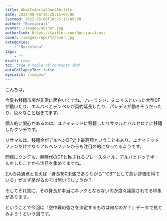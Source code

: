 ```yaml
---
title: WhatIsAerialDuelAbility
date: 2022-08-06T16:25:15+09:00
lastmod: 2022-08-06T16:25:15+09:00
author: "Bucciarati"
avatar: /images/author.jpg
authorlink: https://twitter.com/Bucciaratimes
cover: /images/report/cover.jpg
categories:
    - "Barcelona"
tags: 
    - ""
draft: true
toc: true # table of contents 目次
autoCollapseToc: false
eyecatch: /images/
---
```


こんちは。

今夏も移籍市場が非常に面白いですね。
ハーランド、ヌニョスといった大型CFが動いたり、エムバペとデンベレが契約延長したり、パレデスが動きそうだったり、色々なこと起きてます。

個人的に関心があるのは、ユナイテッドに移籍したリサマルとバルセロナに移籍したクンデです。

リサマルは、移籍金がアルヘンDF史上最高額ということもあり、ユナイテッドファンだけでなくアルヘンファンからも注目の的になってるようです。

同様にクンデも、新時代のDFと称されるプレースタイル、アルバとドッチボールをしたことから注目を集めてますね。

2人の共通点と言えば「身長180未満でありながら””CB””として高い評価を得ている」がまず挙がるのでは無いでしょうか？

そしてそれ故に、その身長が本当にネックとならないのか度々議論されてる印象があります。

ということで今回は『空中戦の強さを決定するものは何なのか？』データで見てみよう！という回です。
